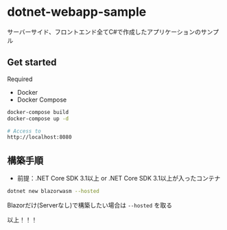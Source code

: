 # dotnet-webapp-sample

サーバーサイド、フロントエンド全てC#で作成したアプリケーションのサンプル

## Get started

Required

- Docker
- Docker Compose

```sh
docker-compose build
docker-compose up -d

# Access to
http://localhost:8080
```

## 構築手順

- 前提：.NET Core SDK 3.1以上 or .NET Core SDK 3.1以上が入ったコンテナ

```sh
dotnet new blazorwasm --hosted
```

Blazorだけ(Serverなし)で構築したい場合は `--hosted` を取る

以上！！！
